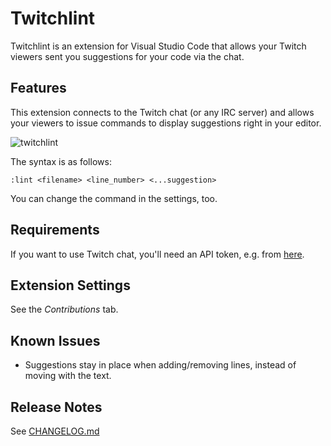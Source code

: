 # Twitchlint

Twitchlint is an extension for Visual Studio Code that allows your Twitch viewers sent you suggestions for your code via the chat.

## Features

This extension connects to the Twitch chat (or any IRC server) and allows your viewers to issue commands to display suggestions right in your editor.

![twitchlint](twitchlint.gif)

The syntax is as follows:

```:lint <filename> <line_number> <...suggestion>```

You can change the command in the settings, too.

## Requirements

If you want to use Twitch chat, you'll need an API token, e.g. from [here](http://www.twitchapps.com/tmi/).

## Extension Settings

See the *Contributions* tab.

## Known Issues

* Suggestions stay in place when adding/removing lines, instead of moving with the text.

## Release Notes

See [CHANGELOG.md](CHANGELOG.md)